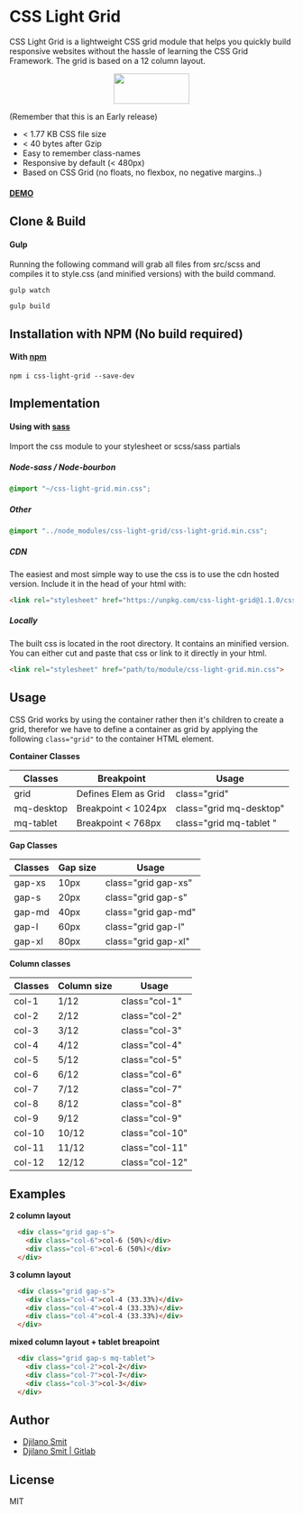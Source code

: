 # CSS Light Grid

CSS Light Grid is a lightweight CSS grid module that helps you quickly build responsive
websites without the hassle of learning the CSS Grid Framework. The grid is based on a
12 column layout.

<p align="center">
  <img width="134" height="54" src="https://djilanosmit.nl/sandbox/csslightgrid/assets/csslightgridlogo.png">
</p>

(Remember that this is an Early release)

* < 1.77 KB CSS file size
* < 40 bytes after Gzip
* Easy to remember class-names
* Responsive by default (< 480px)
* Based on CSS Grid (no floats, no flexbox, no negative margins..)

#### [DEMO](https://djilanosmit.nl/sandbox/csslightgrid/)

## Clone & Build

#### Gulp
Running the following command will grab all files from src/scss and compiles it to style.css (and minified versions) with the build command.

```
gulp watch
```

```
gulp build
```


## Installation with NPM (No build required)

#### With [npm](https://npmjs.com)

```
npm i css-light-grid --save-dev
```

## Implementation

#### Using with [sass](https://sass-lang.com/documentation)

Import the css module to your stylesheet or scss/sass partials

##### Node-sass / Node-bourbon

```css
@import "~/css-light-grid.min.css";
```

##### Other

```css
@import "../node_modules/css-light-grid/css-light-grid.min.css";
```

##### CDN
The easiest and most simple way to use the css is to use the cdn hosted version. 
Include it in the head of your html with:

```html
<link rel="stylesheet" href="https://unpkg.com/css-light-grid@1.1.0/css-light-grid.min.css" />
```

##### Locally
The built css is located in the root directory. It contains an minified version.
You can either cut and paste that css or link to it directly in your html.

```html
<link rel="stylesheet" href="path/to/module/css-light-grid.min.css">
```

## Usage

CSS Grid works by using the container rather then it's children to create a grid, therefor we have to
define a container as grid by applying the following `class="grid"` to the container HTML element.


**Container Classes**

| Classes       | Breakpoint    | Usage |
| ------------- |-------------| -----|
| grid          | Defines Elem as Grid     | class="grid" |
| mq-desktop    | Breakpoint < 1024px      | class="grid mq-desktop" |
| mq-tablet     | Breakpoint < 768px       | class="grid mq-tablet " |


**Gap Classes**

| Classes       | Gap size      | Usage |
| ------------- |-------------| -----|
| gap-xs        | 10px          | class="grid gap-xs" |
| gap-s         | 20px          | class="grid gap-s"  |
| gap-md        | 40px          | class="grid gap-md" |
| gap-l         | 60px          | class="grid gap-l"  |
| gap-xl        | 80px          | class="grid gap-xl" |


**Column classes**

| Classes       | Column size   | Usage |
| ------------- |-------------| -----|
| col-1         | 1/12           | class="col-1"  |
| col-2         | 2/12           | class="col-2"  |
| col-3         | 3/12           | class="col-3"  |
| col-4         | 4/12           | class="col-4"  |
| col-5         | 5/12           | class="col-5"  |
| col-6         | 6/12           | class="col-6"  |
| col-7         | 7/12           | class="col-7"  |
| col-8         | 8/12           | class="col-8"  |
| col-9         | 9/12           | class="col-9"  |
| col-10        | 10/12          | class="col-10" |
| col-11        | 11/12          | class="col-11" |
| col-12        | 12/12          | class="col-12" |

## Examples

**2 column layout**
```html
  <div class="grid gap-s">
    <div class="col-6">col-6 (50%)</div>
    <div class="col-6">col-6 (50%)</div>
  </div>
``` 

**3 column layout**
```html
  <div class="grid gap-s">
    <div class="col-4">col-4 (33.33%)</div>
    <div class="col-4">col-4 (33.33%)</div>
    <div class="col-4">col-4 (33.33%)</div>
  </div>
``` 

**mixed column layout + tablet breapoint**
```html
  <div class="grid gap-s mq-tablet">
    <div class="col-2">col-2</div>
    <div class="col-7">col-7</div>
    <div class="col-3">col-3</div>
  </div>
``` 


## Author

* [Djilano Smit](https://djilanosmit.nl)
* [Djilano Smit | Gitlab](https://gitlab.com/Geneiryodan)

## License

MIT

